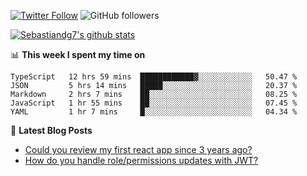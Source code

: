<!--
[![visitors](https://visitor-badge.glitch.me/badge?page_id=sebastiandg7.sebastiandg7)](https://github.com/sebastiandg7)
-->
[![Twitter Follow](https://img.shields.io/twitter/follow/sebastiandg7?style=social&label=Follow)](https://twitter.com/sebastiandg7)
![GitHub followers](https://img.shields.io/github/followers/sebastiandg7?label=Follow&style=social)

[![Sebastiandg7's github stats](https://github-readme-stats.vercel.app/api?username=sebastiandg7)](https://github.com/anuraghazra/github-readme-stats)

📊 **This week I spent my time on**
<!--START_SECTION:waka-->
```text
TypeScript   12 hrs 59 mins  ████████████▓░░░░░░░░░░░░   50.47 % 
JSON         5 hrs 14 mins   █████░░░░░░░░░░░░░░░░░░░░   20.37 % 
Markdown     2 hrs 7 mins    ██░░░░░░░░░░░░░░░░░░░░░░░   08.25 % 
JavaScript   1 hr 55 mins    ██░░░░░░░░░░░░░░░░░░░░░░░   07.45 % 
YAML         1 hr 7 mins     █░░░░░░░░░░░░░░░░░░░░░░░░   04.34 % 
```
<!--END_SECTION:waka-->

📕 **Latest Blog Posts**
<!-- BLOG-POST-LIST:START -->
- [Could you review my first react app since 3 years ago?](https://dev.to/sebastiandg7/could-you-review-my-first-react-app-since-3-years-ago-3nbh)
- [How do you handle role/permissions updates with JWT?](https://dev.to/sebastiandg7/how-do-you-handle-role-permissions-updates-with-jwt-3778)
<!-- BLOG-POST-LIST:END -->
